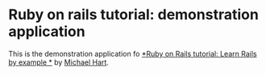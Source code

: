 # Ruby on rails tutorial: demonstration application

This is the demonstration application fo [*Ruby on Rails tutorial: Learn Rails by example *](http://railstutorial.org) by [Michael Hart](http://michaelhartl.com).